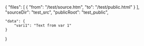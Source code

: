 {
	"files": [
		{
			"from": "/test/source.htm",
			"to": "/test/public.html"
		}
	],
	"sourceDir": "test_src",
	"publicRoot": "test_public",

	"data": {
		"vari1": "Text from var 1"
	}
}